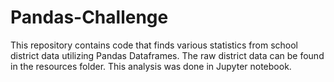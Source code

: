 # Pandas-Challenge
This repository contains code that finds various statistics from school district data utilizing Pandas Dataframes.
The raw district data can be found in the resources folder.
This analysis was done in Jupyter notebook. 


